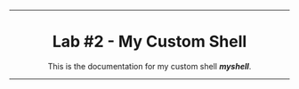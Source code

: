 <hr>
<div align="center">

# Lab #2 - My Custom Shell

This is the documentation for my custom shell ***myshell***.

</div>
<hr>
